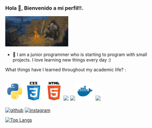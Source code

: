 ### Hola 👋, Bienvenido a mi perfil!!.
<img src="https://github.com/yhorm4884/yhorm4884/blob/main/img/default_background.gif" width="200px">

- 🔭 I am a junior programmer who is starting to program with small projects. I love learning new things every day :)

What things have I learned throughout my academic life? : 

<img src="https://raw.githubusercontent.com/devicons/devicon/master/icons/python/python-original.svg" width=60px /><img src="https://raw.githubusercontent.com/devicons/devicon/master/icons/css3/css3-original-wordmark.svg" width=60px />
<img src="https://raw.githubusercontent.com/devicons/devicon/master/icons/html5/html5-original-wordmark.svg" width=60px/><img src="https://static-00.iconduck.com/assets.00/laravel-icon-1990x2048-xawylrh0.png" width=60px/>
<img src="https://www.djangoproject.com/m/img/logos/django-logo-negative.svg" width=100px/><img src="https://github.com/yhorm4884/yhorm4884/blob/552daf01a4ec1fa847d1ad60ab507f559496d2ca/img/docker-svgrepo-com.svg" width=60px />
<img src="https://www.vectorlogo.zone/logos/kotlinlang/kotlinlang-ar21.svg"  />
----

[<img src='https://cdn.jsdelivr.net/npm/simple-icons@3.0.1/icons/github.svg' alt='github' height='40'>](https://github.com/yhorm4884)  [<img src='https://cdn.jsdelivr.net/npm/simple-icons@3.0.1/icons/instagram.svg' alt='instagram' height='40'>](https://www.instagram.com/__badsim__/)  

[![Top Langs](https://github-readme-stats.vercel.app/api/top-langs/?username=yhorm4884)](https://github.com/anuraghazra/github-readme-stats)

